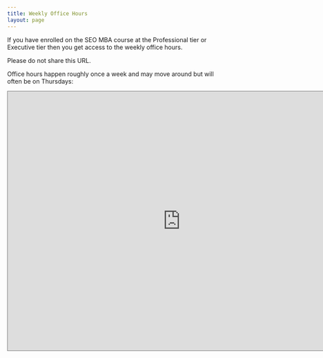 ```yaml
---
title: Weekly Office Hours
layout: page
---
```


If you have enrolled on the SEO MBA course at the Professional tier or Executive tier then you get access to the weekly office hours.

Please do not share this URL. 

Office hours happen roughly once a week and may move around but will often be on Thursdays:

<iframe src="https://calendar.google.com/calendar/embed?height=600&wkst=2&bgcolor=%23ffffff&ctz=America%2FNew_York&showTitle=0&showNav=1&showPrint=0&showTabs=1&showCalendars=0&src=Y18wbGc1dW5sMzNwNDVwZGUydTdlMWhuczdwa0Bncm91cC5jYWxlbmRhci5nb29nbGUuY29t&color=%23AD1457" style="border:solid 1px #777" width="800" height="600" frameborder="0" scrolling="no"></iframe>